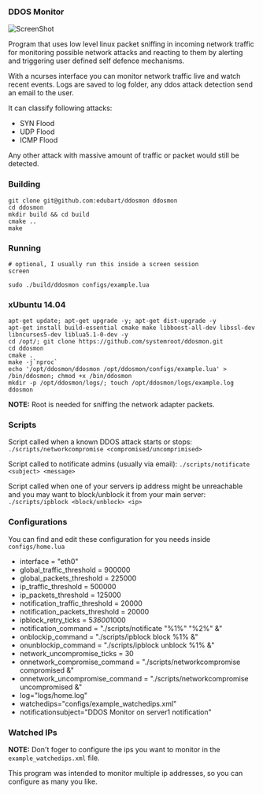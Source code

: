 ### DDOS Monitor

![ScreenShot](https://raw.github.com/edubart/ddosmon/master/screenshot.png)

Program that uses low level linux packet sniffing in incoming network traffic
for monitoring possible network attacks and reacting to them by alerting and
triggering user defined self defence mechanisms.

With a ncurses interface you can monitor network traffic live and watch
recent events. Logs are saved to log folder, any ddos attack detection send
an email to the user.

It can classify following attacks:
  * SYN Flood
  * UDP Flood
  * ICMP Flood

Any other attack with massive amount of traffic or packet would still be detected.

### Building

```
git clone git@github.com:edubart/ddosmon ddosmon
cd ddosmon
mkdir build && cd build
cmake ..
make
```
### Running

```
# optional, I usually run this inside a screen session
screen 

sudo ./build/ddosmon configs/example.lua
```

### xUbuntu 14.04
```
apt-get update; apt-get upgrade -y; apt-get dist-upgrade -y
apt-get install build-essential cmake make libboost-all-dev libssl-dev libncurses5-dev liblua5.1-0-dev -y
cd /opt/; git clone https://github.com/systemroot/ddosmon.git
cd ddosmon
cmake .
make -j`nproc`
echo '/opt/ddosmon/ddosmon /opt/ddosmon/configs/example.lua' > /bin/ddosmon; chmod +x /bin/ddosmon
mkdir -p /opt/ddosmon/logs/; touch /opt/ddosmon/logs/example.log
ddosmon
```

**NOTE:** Root is needed for sniffing the network adapter packets.


### Scripts

Script called when a known DDOS attack starts or stops:
`./scripts/networkcompromise <compromised/uncomprimised>`

Script called to notificate admins (usually via email):
`./scripts/notificate <subject> <message>`

Script called when one of your servers ip address might be unreachable and you may want to block/unblock it from your main server:
`./scripts/ipblock <block/unblock> <ip>`

### Configurations

You can find and edit these configuration for you needs inside `configs/home.lua`

* interface = "eth0"
* global_traffic_threshold = 900000
* global_packets_threshold = 225000
* ip_traffic_threshold = 500000
* ip_packets_threshold = 125000
* notification_traffic_threshold = 20000
* notification_packets_threshold = 20000
* ipblock_retry_ticks = 5*3600*1000
* notification_command = "./scripts/notificate \"%1%\" \"%2%\" &"
* onblockip_command = "./scripts/ipblock block %1% &"
* onunblockip_command = "./scripts/ipblock unblock %1% &"
* network_uncompromise_ticks = 30
* onnetwork_compromise_command = "./scripts/networkcompromise compromised &"
* onnetwork_uncompromise_command = "./scripts/networkcompromise uncompromised &"
* log="logs/home.log"
* watchedips="configs/example_watchedips.xml"
* notificationsubject="DDOS Monitor on server1 notification"

### Watched IPs

**NOTE:** Don't foger to configure the ips you want to monitor in the `example_watchedips.xml` file.

This program was intended to monitor multiple ip addresses, so you can configure as many you like.
